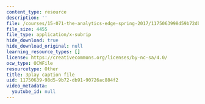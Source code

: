 ```yaml
---
content_type: resource
description: ''
file: /courses/15-071-the-analytics-edge-spring-2017/1175063998d59b72db9190726ac884f2_iq7cPtJzgZM.srt
file_size: 4455
file_type: application/x-subrip
hide_download: true
hide_download_original: null
learning_resource_types: []
license: https://creativecommons.org/licenses/by-nc-sa/4.0/
ocw_type: OCWFile
resourcetype: Other
title: 3play caption file
uid: 11750639-98d5-9b72-db91-90726ac884f2
video_metadata:
  youtube_id: null
---
```

